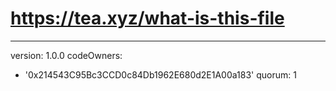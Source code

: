 # https://tea.xyz/what-is-this-file
---
version: 1.0.0
codeOwners:
  - '0x214543C95Bc3CCD0c84Db1962E680d2E1A00a183'
quorum: 1
